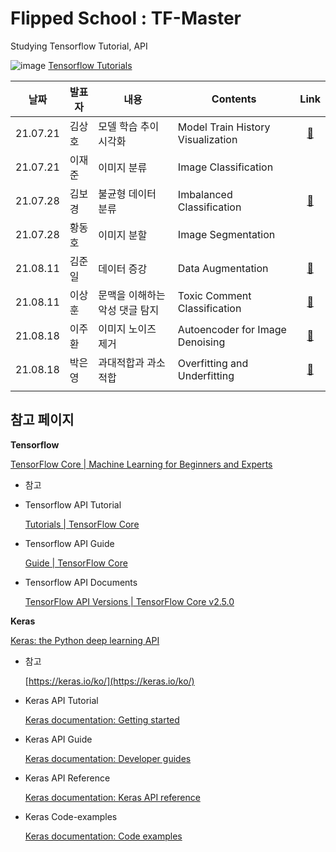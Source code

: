 # Flipped School : TF-Master  
Studying Tensorflow Tutorial, API


![image](https://user-images.githubusercontent.com/84179578/129194413-a0af6c41-2a60-4178-8106-4b6c554a449d.png)
[Tensorflow Tutorials](https://www.tensorflow.org/tutorials)


|날짜|발표자|내용|Contents|Link|
|:----:|----|----|----|:----:|
|21.07.21|김상호|모델 학습 추이 시각화|Model Train History Visualization|[:link:](https://github.com/jaejunlee96/TF-Master/blob/main/tutorial/Model_Train_History_Visualization.ipynb)|
|21.07.21|이재준|이미지 분류|Image Classification||
|21.07.28|김보경|불균형 데이터 분류|Imbalanced Classification|[:link:](https://github.com/jaejunlee96/TF-Master/blob/main/tutorial/Imbalanced_Classification.ipynb)|
|21.07.28|황동호|이미지 분할|Image Segmentation||
|21.08.11|김준일|데이터 증강|Data Augmentation|[:link:](https://github.com/jaejunlee96/TF-Master/blob/main/tutorial/Data_Augmentation.ipynb)|
|21.08.11|이상훈|문맥을 이해하는 악성 댓글 탐지|Toxic Comment Classification|[:link:](https://www.notion.so/2-0-AI-7cb6b91d1bdd4e0cad4715f35d4d8437)|
|21.08.18|이주환|이미지 노이즈 제거|Autoencoder for Image Denoising|[:link:]()|
|21.08.18|박은영|과대적합과 과소적합|Overfitting and Underfitting|[:link:]()|
||||||


## 참고 페이지

**Tensorflow**

[TensorFlow Core | Machine Learning for Beginners and Experts](https://www.tensorflow.org/overview)

- 참고


- Tensorflow API Tutorial

    [Tutorials | TensorFlow Core](https://www.tensorflow.org/tutorials/)

- Tensorflow API Guide

    [Guide | TensorFlow Core](https://www.tensorflow.org/guide)

- Tensorflow API Documents

    [TensorFlow API Versions | TensorFlow Core v2.5.0](https://www.tensorflow.org/versions)

**Keras**

[Keras: the Python deep learning API](https://keras.io/)

- 참고

    [https://keras.io/ko/](https://keras.io/ko/)

- Keras API Tutorial

    [Keras documentation: Getting started](https://keras.io/getting_started/)

- Keras API Guide

    [Keras documentation: Developer guides](https://keras.io/guides/)

- Keras API Reference

    [Keras documentation: Keras API reference](https://keras.io/api/)

- Keras Code-examples

    [Keras documentation: Code examples](https://keras.io/examples/)